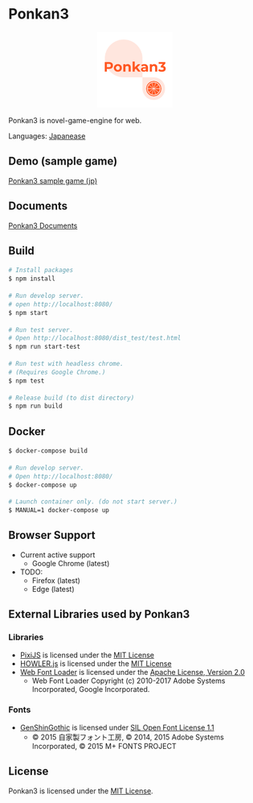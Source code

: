 # Ponkan3

<p align="center">
  <img src="images/ponkan3-logo.png" alt="Ponkan3 logo" width="150">
</p>

Ponkan3 is novel-game-engine for web.

Languages: [Japanease](./README.md)

## Demo (sample game)

[Ponkan3 sample game (jp)](http://studiomikan.github.io/ponkan3-samplegame)

## Documents

[Ponkan3 Documents](http://studiomikan.github.io/ponkan3-docs)

## Build

```bash
# Install packages
$ npm install

# Run develop server.
# open http://localhost:8080/
$ npm start

# Run test server.
# Open http://localhost:8080/dist_test/test.html
$ npm run start-test

# Run test with headless chrome.
# (Requires Google Chrome.)
$ npm test

# Release build (to dist directory)
$ npm run build
```

## Docker

```bash
$ docker-compose build

# Run develop server.
# Open http://localhost:8080/
$ docker-compose up

# Launch container only. (do not start server.)
$ MANUAL=1 docker-compose up
```

## Browser Support

- Current active support
  - Google Chrome (latest)
- TODO:
  - Firefox (latest)
  - Edge (latest)

## External Libraries used by Ponkan3

### Libraries

- [PixiJS](https://github.com/pixijs/pixi.js) is licensed under the [MIT License](https://opensource.org/licenses/MIT)
- [HOWLER.js](https://github.com/goldfire/howler.js) is licensed under the [MIT License](https://opensource.org/licenses/MIT)
- [Web Font Loader](https://github.com/typekit/webfontloader) is licensed under the [Apache License, Version 2.0](https://opensource.org/licenses/Apache-2.0)
  - Web Font Loader Copyright (c) 2010-2017 Adobe Systems Incorporated, Google Incorporated.

### Fonts

- [GenShinGothic](http://jikasei.me/font/genshin/) is licensed under [SIL Open Font License 1.1](http://scripts.sil.org/OFL)
  - © 2015 自家製フォント工房, © 2014, 2015 Adobe Systems Incorporated, © 2015 M+ FONTS PROJECT

## License

Ponkan3 is licensed under the [MIT License](https://opensource.org/licenses/MIT).
